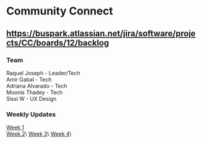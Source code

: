 # Community Connect
https://buspark.atlassian.net/jira/software/projects/CC/boards/12/backlog
---

### Team
Raquel Joseph - Leader/Tech\
Amir Gabal - Tech\
Adriana Alvarado - Tech\
Moonis Thadey - Tech\
Sissi W - UX Design

### Weekly Updates
[Week 1](./classUpdates/week1.md)\
[Week 2](./classUpdates/week2.md)\ 
[Week 3](./classUpdates/week2.md)\ 
[Week 4](./classUpdates/week2.md)\ 
